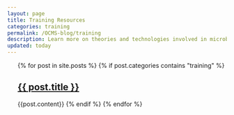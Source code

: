 ```yaml
---
layout: page
title: Training Resources
categories: training
permalink: /OCMS-blog/training
description: Learn more on theories and technologies involved in microbiome research.
updated: today
---
```


<ul>
{% for post in site.posts %}
    {% if post.categories contains "training" %}
        <h2><a href="{{ post.url }}">{{ post.title }}</a></h2>
        {{post.content}}
    {% endif %}
{% endfor %}
</ul>
